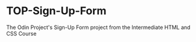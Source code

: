 # TOP-Sign-Up-Form
The Odin Project's Sign-Up Form project from the Intermediate HTML and CSS Course

